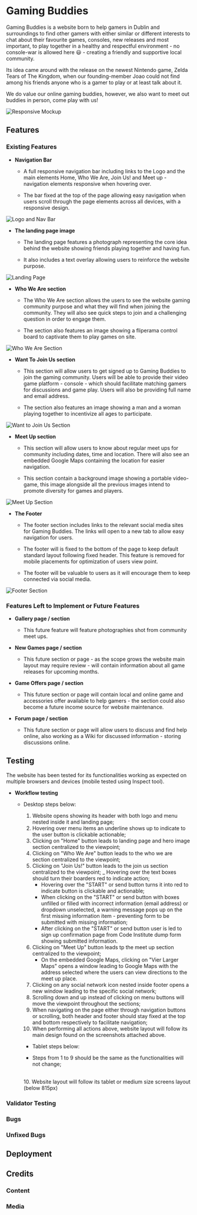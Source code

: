 # Gaming Buddies

Gaming Buddies is a website born to help gamers in Dublin and surroundings to find other gamers with either similar or different interests to chat about their favourite games, consoles, new releases and most important, to play together in a healthy and respectful environment - no console-war is allowed here :smiley: - creating a friendly and supportive local community.

Its idea came around with the release on the newest Nintendo game, Zelda Tears of The Kingdom, when our founding-member Joao could not find among his friends anyone who is a gamer to play or at least talk about it.

We do value our online gaming buddies, however, we also want to meet out buddies in person, come play with us!

![Responsive Mockup](/assets/images/gaming-buddies-mockup.png)

## Features

### Existing Features

- __Navigation Bar__

  - A full responsive navigation bar including links to the Logo and the main elements Home, Who We Are, Join Us! and Meet up - navigation elements responsive when hovering over.

  - The bar fixed at the top of the page allowing easy navigation when users scroll through the page elements across all devices, with a responsive design.

![Logo and Nav Bar](/assets/images/gaming-buddies-logo-and-nav.png)

- __The landing page image__

  - The landing page features a photograph representing the core idea behind the website showing friends playing together and having fun.

  - It also includes a text overlay allowing users to reinforce the website purpose.

![Landing Page](/assets/images/gaming-buddies-hero-image.png)

- __Who We Are section__

  - The Who We Are section allows the users to see the website gaming community purpose and what they will find when joining the community. They will also see quick steps to join and a challenging question in order to engage them.

  - The section also features an image showing a fliperama control board to captivate them to play games on site.

![Who We Are Section](/assets/images/gaming-buddies-who-we-are.png)

- __Want To Join Us section__

  - This section will allow users to get signed up to Gaming Buddies to join the gaming community. Users will be able to provide their video game platform - console - which should facilitate matching gamers for discussions and game play. Users will also be providing full name and email address.

  - The section also features an image showing a man and a woman playing together to incentivize all ages to participate.

![Want to Join Us Section](/assets/images/gaming-buddies-want-to-joinus.png)

- __Meet Up section__

  - This section will allow users to know about regular meet ups for community including dates, time and location. There will also see an embedded Google Maps containing the location for easier navigation.

  - This section contain a background image showing a portable video-game, this image alongside all the previous images intend to promote diversity for games and players.

![Meet Up Section](/assets/images/gaming-buddies-meet-up.png)

- __The Footer__

  - The footer section includes links to the relevant social media sites for Gaming Buddies. The links will open to a new tab to allow easy navigation for users.

  - The footer will is fixed to the bottom of the page to keep default standard layout following fixed header. This feature is removed for mobile placements for optimization of users view point.

  - The footer will be valuable to users as it will encourage them to keep connected via social media.

![Footer Section](/assets/images/gaming-buddies-footer.png)

### Features Left to Implement or Future Features

- __Gallery page / section__

    - This future feature will feature photographies shot from community meet ups.

- __New Games page / section__

    - This future section or page - as the scope grows the website main layout may require review - will contain information about all game releases for upcoming months.

- __Game Offers page / section__

    - This future section or page will contain local and online game and accessories offer available to help gamers - the section could also become a future income source for website maintenance.

- __Forum page / section__

    - This future section or page will allow users to discuss and find help online, also working as a Wiki for discussed information - storing discussions online.

## Testing

The website has been tested for its functionalities working as expected on multiple browsers and devices (mobile tested using Inspect tool).

- __Workflow testing__

  - Desktop steps below:

    1. Website opens showing its header with both logo and menu nested inside it and landing page;
    2. Hovering over menu items an underline shows up to indicate to the user button is clickable actionable;
    3. Clicking on "Home" button leads to landing page and hero image section centralized to the viewpoint;
    4. Clicking on "Who We Are" button leads to the who we are section centralized to the viewpoint;
    5. Clicking on "Join Us!" button leads to the join us section centralized to the viewpoint;
        _ Hovering over the text boxes should turn their boarders red to indicate action;
        - Hovering over the "START" or send button turns it into red to indicate button is clickable and actionable;
        - When clicking on the "START" or send button with boxes unfilled or filled with incorrect information (email address) or dropdown unselected, a warning message pops up on the first missing information item - preventing form to be submitted with missing information;
        - After clicking on the "START" or send button user is led to sign up confirmation page from Code Institute dump form showing submitted information.
    6. Clicking on "Meet Up" button leads tp the meet up section centralized to the viewpoint;
        - On the embedded Google Maps, clicking on "Vier Larger Maps" opens a window leading to Google Maps with the address selected where the users can view directions to the meet up place.
    7. Clicking on any social network icon nested inside footer opens a new window leading to the specific social network;
    8. Scrolling down and up instead of clicking on menu buttons will move the viewpoint throughout the sections;
    9. When navigating on the page either through navigation buttons or scrolling, both header and footer should stay fixed at the top and bottom respectively to facilitate navigation;
    10. When performing all actions above, website layout will follow its main design found on the screenshots attached above.

    - Tablet steps below:

    - Steps from 1 to 9 should be the same as the functionalities will not change;
    <br>
    10. Website layout will follow its tablet or medium size screens layout (below 815px)


### Validator Testing

### Bugs

### Unfixed Bugs



## Deployment
## Credits

### Content

### Media

